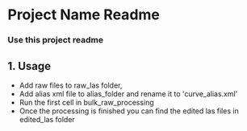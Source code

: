 # Project Name Readme
### Use this project readme

## 1. Usage

- Add raw files to raw_las folder,
- Add alias xml file to alias_folder and rename it to 'curve_alias.xml'
- Run the first cell in bulk_raw_processing 
- Once the processing is finished you can find the edited las files in edited_las folder
